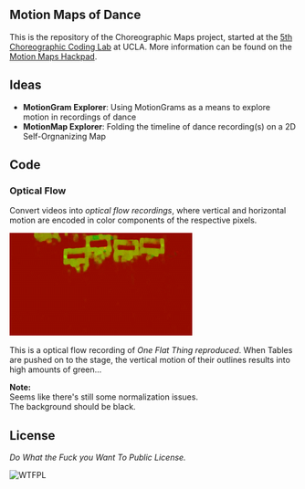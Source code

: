## Motion Maps of Dance ##

This is the repository of the Choreographic Maps project, started at the [5th Choreographic Coding Lab](http://choreographiccoding.org/content/5th-choreographic-coding-lab-14-19-september-2015) at UCLA. More information can be found on the [Motion Maps Hackpad](https://motionbank.hackpad.com/Motion-Maps-of-Dance-bCp115GQkTE).

## Ideas ##

* **MotionGram Explorer**: Using MotionGrams as a means to explore motion in recordings of dance
* **MotionMap Explorer**: Folding the timeline of dance recording(s) on a 2D Self-Orgnanizing Map

## Code ##

### Optical Flow ###

Convert videos into *optical flow recordings*, where vertical and horizontal motion are encoded in color components of the respective pixels.

![](colorflow-anim.gif)

This is a optical flow recording of *One Flat Thing reproduced*.  When Tables are pushed on to the stage, the vertical motion of their outlines results into high amounts of green...

**Note:**  
Seems like there's still some normalization issues.  
The background should be black.

## License ##

*Do What the Fuck you Want To Public License.*

![WTFPL](https://upload.wikimedia.org/wikipedia/commons/thumb/0/0a/WTFPL_badge.svg/151px-WTFPL_badge.svg.png)

